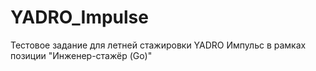 # YADRO_Impulse
Тестовое задание для летней стажировки YADRO Импульс в рамках позиции "Инженер-стажёр (Go)"
